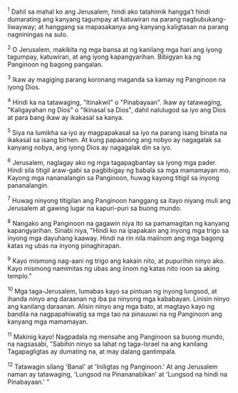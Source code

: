 <sup>1</sup>
Dahil sa mahal ko ang Jerusalem, hindi ako tatahimik hanggaʼt hindi dumarating ang kanyang tagumpay at katuwiran na parang nagbubukang-liwayway; at hanggang sa mapasakanya ang kanyang kaligtasan na parang nagniningas na sulo. 

<sup>2</sup>
O Jerusalem, makikita ng mga bansa at ng kanilang mga hari ang iyong tagumpay, katuwiran, at ang iyong kapangyarihan. Bibigyan ka ng Panginoon ng bagong pangalan. 

<sup>3</sup>
Ikaw ay magiging parang koronang maganda sa kamay ng Panginoon na iyong Dios. 

<sup>4</sup>
Hindi ka na tatawaging, "Itinakwil" o "Pinabayaan". Ikaw ay tatawaging, "Kaligayahan ng Dios" o "Ikinasal sa Dios", dahil nalulugod sa iyo ang Dios at para bang ikaw ay ikakasal sa kanya. 

<sup>5</sup>
Siya na lumikha sa iyo ay magpapakasal sa iyo na parang isang binata na ikakasal sa isang birhen. At kung papaanong ang nobyo ay nagagalak sa kanyang nobya, ang iyong Dios ay nagagalak din sa iyo. 

<sup>6</sup>
Jerusalem, naglagay ako ng mga tagapagbantay sa iyong mga pader. Hindi sila titigil araw-gabi sa pagbibigay ng babala sa mga mamamayan mo. Kayong mga nananalangin sa Panginoon, huwag kayong titigil sa inyong pananalangin. 

<sup>7</sup>
Huwag ninyong titigilan ang Panginoon hanggang sa itayo niyang muli ang Jerusalem at gawing lugar na kapuri-puri sa buong mundo. 

<sup>8</sup>
Nangako ang Panginoon na gagawin niya ito sa pamamagitan ng kanyang kapangyarihan. Sinabi niya, "Hindi ko na ipapakain ang inyong mga trigo sa inyong mga dayuhang kaaway. Hindi na rin nila maiinom ang mga bagong katas ng ubas na inyong pinaghirapan. 

<sup>9</sup>
Kayo mismong nag-aani ng trigo ang kakain nito, at pupurihin ninyo ako. Kayo mismong namimitas ng ubas ang iinom ng katas nito roon sa aking templo." 

<sup>10</sup>
Mga taga-Jerusalem, lumabas kayo sa pintuan ng inyong lungsod, at ihanda ninyo ang daraanan ng iba pa ninyong mga kababayan. Linisin ninyo ang kanilang daraanan. Alisin ninyo ang mga bato, at magtayo kayo ng bandila na nagpapahiwatig sa mga tao na pinauuwi na ng Panginoon ang kanyang mga mamamayan. 

<sup>11</sup>
Makinig kayo! Nagpadala ng mensahe ang Panginoon sa buong mundo, na nagsasabi, "Sabihin ninyo sa lahat ng taga-Israel na ang kanilang Tagapagligtas ay dumating na, at may dalang gantimpala. 

<sup>12</sup>
Tatawagin silang 'Banal' at 'Iniligtas ng Panginoon.' At ang Jerusalem naman ay tatawaging, 'Lungsod na Pinananabikan' at 'Lungsod na hindi na Pinabayaan.' "